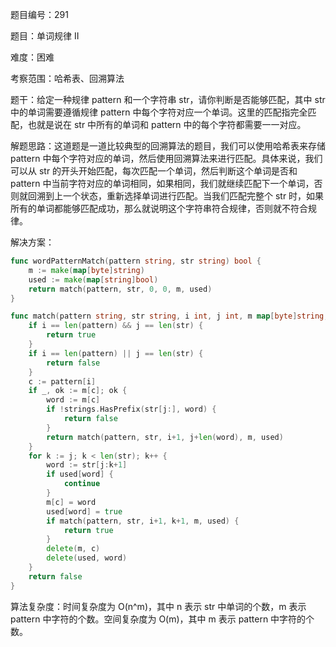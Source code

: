 题目编号：291

题目：单词规律 II

难度：困难

考察范围：哈希表、回溯算法

题干：给定一种规律 pattern 和一个字符串 str，请你判断是否能够匹配，其中 str 中的单词需要遵循规律 pattern 中每个字符对应一个单词。这里的匹配指完全匹配，也就是说在 str 中所有的单词和 pattern 中的每个字符都需要一一对应。

解题思路：这道题是一道比较典型的回溯算法的题目，我们可以使用哈希表来存储 pattern 中每个字符对应的单词，然后使用回溯算法来进行匹配。具体来说，我们可以从 str 的开头开始匹配，每次匹配一个单词，然后判断这个单词是否和 pattern 中当前字符对应的单词相同，如果相同，我们就继续匹配下一个单词，否则就回溯到上一个状态，重新选择单词进行匹配。当我们匹配完整个 str 时，如果所有的单词都能够匹配成功，那么就说明这个字符串符合规律，否则就不符合规律。

解决方案：

```go
func wordPatternMatch(pattern string, str string) bool {
    m := make(map[byte]string)
    used := make(map[string]bool)
    return match(pattern, str, 0, 0, m, used)
}

func match(pattern string, str string, i int, j int, m map[byte]string, used map[string]bool) bool {
    if i == len(pattern) && j == len(str) {
        return true
    }
    if i == len(pattern) || j == len(str) {
        return false
    }
    c := pattern[i]
    if _, ok := m[c]; ok {
        word := m[c]
        if !strings.HasPrefix(str[j:], word) {
            return false
        }
        return match(pattern, str, i+1, j+len(word), m, used)
    }
    for k := j; k < len(str); k++ {
        word := str[j:k+1]
        if used[word] {
            continue
        }
        m[c] = word
        used[word] = true
        if match(pattern, str, i+1, k+1, m, used) {
            return true
        }
        delete(m, c)
        delete(used, word)
    }
    return false
}
```

算法复杂度：时间复杂度为 O(n^m)，其中 n 表示 str 中单词的个数，m 表示 pattern 中字符的个数。空间复杂度为 O(m)，其中 m 表示 pattern 中字符的个数。